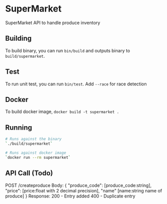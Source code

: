 # SuperMarket
SuperMarket API to handle produce inventory

## Building
To build binary, you can run `bin/build` and outputs binary to `build/supermarket`.

## Test
To run unit test, you can run `bin/test`. Add `--race` for race detection

## Docker
To build docker image, `docker build -t supermarket .`

## Running
``` bash
# Runs against the binary
`./build/supermarket`

# Runs against docker image
`docker run --rm supermarket`
```

## API Call (Todo)
POST /createproduce
Body:
{
    "produce_code": [produce_code:string],
    "price": [price:float with 2 decimal precision],
    "name" [name:string name of produce]
}
Response:
200 - Entry added
400 - Duplicate entry

